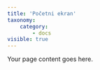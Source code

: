 ```yaml
---
title: 'Početni ekran'
taxonomy:
    category:
        - docs
visible: true
---
```


Your page content goes here.